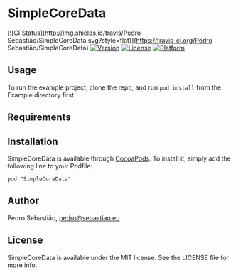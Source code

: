 # SimpleCoreData

[![CI Status](http://img.shields.io/travis/Pedro Sebastião/SimpleCoreData.svg?style=flat)](https://travis-ci.org/Pedro Sebastião/SimpleCoreData)
[![Version](https://img.shields.io/cocoapods/v/SimpleCoreData.svg?style=flat)](http://cocoadocs.org/docsets/SimpleCoreData)
[![License](https://img.shields.io/cocoapods/l/SimpleCoreData.svg?style=flat)](http://cocoadocs.org/docsets/SimpleCoreData)
[![Platform](https://img.shields.io/cocoapods/p/SimpleCoreData.svg?style=flat)](http://cocoadocs.org/docsets/SimpleCoreData)

## Usage

To run the example project, clone the repo, and run `pod install` from the Example directory first.

## Requirements

## Installation

SimpleCoreData is available through [CocoaPods](http://cocoapods.org). To install
it, simply add the following line to your Podfile:

    pod "SimpleCoreData"

## Author

Pedro Sebastião, pedro@sebastiao.eu

## License

SimpleCoreData is available under the MIT license. See the LICENSE file for more info.

